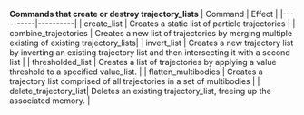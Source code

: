**Commands that create or destroy trajectory\_lists**
| Command | Effect |
|----------|----------|
| create\_list    | Creates a static list of particle trajectories |
| combine\_trajectories    | Creates a new list of trajectories by merging multiple existing of existing trajectory\_lists|
| invert\_list    | Creates a new trajectory list by inverting an existing trajectory list and then intersecting it with a second list |
| thresholded\_list    | Creates a  list of trajectories by applying a value threshold to a specified value\_list. |
| flatten\_multibodies    | Creates a trajectory list comprised of all trajectories in a set of multibodies |
| delete\_trajectory_list| Deletes an existing trajectory\_list, freeing up the associated memory. |
